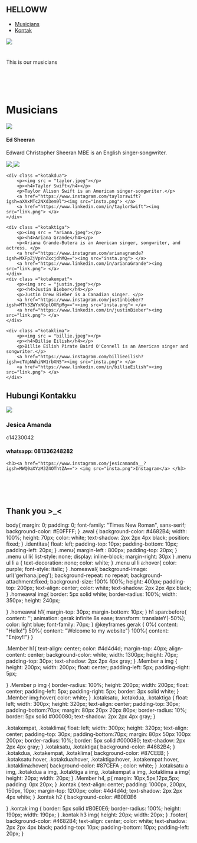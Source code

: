 <!DOCTYPE html>
<html lang="en">
<head>
  <meta charset="UTF-8">
  <title>News</title>
  <link rel = "stylesheet" href="colorfirstpage.css"/>

</head>
<body>
<div class="awal">
    <div class = "identitas">
      <h2>HELLOWW</h2>
    </div>
    <div class = "menu">
        <ul>
            <li><a href="#Music">Musicians</a> </li>
            <li><a href="#kontak1">Kontak</a> </li>
        </ul>
    </div>
    <p>  </p>
</div>

<div class ="homeawal">
    <img src = "gerhana.jpeg">
    <h1><span></span></h1>
    <p>This is our musicians</p>
</div>
<br><br><br>
<div class = "Member">
    <h1 id ="Music">Musicians</h1>
    <div class ="kotaksatu">
        <p><img src = "Ed.jpeg"></p>
        <p><h4>Ed Sheeran</h4></p>
        <p>Edward Christopher Sheeran MBE is an English singer-songwriter.</p>
        <a href="https://www.instagram.com/teddysphotos?igsh=dzQ2ZXV2NWdrOGoz"><img src="insta.png"> </a>
        <a href="https://www.linkedin.com/in/EdSheeran"><img src="link.png"> </a>
    </div>

    <div class ="kotakdua">
        <p><img src = "taylor.jpeg"></p>
        <p><h4>Taylor Swift</h4></p>
        <p>Taylor Alison Swift is an American singer-songwriter.</p>
        <a href="https://www.instagram.com/taylorswift?igsh=aXAxMTc2NXd3em9l"><img src="insta.png"> </a>
        <a href="https://www.linkedin.com/in/taylorSwift"><img src="link.png"> </a>
    </div>

    <div class ="kotaktiga">
        <p><img src = "ariana.jpeg"></p>
        <p><h4>Ariana Grande</h4></p>
        <p>Ariana Grande-Butera is an American singer, songwriter, and actress. </p>
        <a href="https://www.instagram.com/arianagrande?igsh=MXFpZjVpYnZxcjdhMQ=="><img src="insta.png"> </a>
        <a href="https://www.linkedin.com/in/arianaGrande"><img src="link.png"> </a>
    </div>
    <div class ="kotakempat">
        <p><img src = "justin.jpeg"></p>
        <p><h4>Justin Bieber</h4></p>
        <p>Justin Drew Bieber is a Canadian singer. </p>
        <a href="https://www.instagram.com/justinbieber?igsh=MTh3ZWYxNGplOXRpMg=="><img src="insta.png"> </a>
        <a href="https://www.linkedin.com/in/justinBieber"><img src="link.png"> </a>
    </div>

    <div class ="kotaklima">
        <p><img src = "billie.jpeg"></p>
        <p><h4>Billie Eilish</h4></p>
        <p>Billie Eilish Pirate Baird O'Connell is an American singer and songwriter.</p>
        <a href="https://www.instagram.com/billieeilish?igsh=cTVpNWhiNW1rbXN5"><img src="insta.png"> </a>
        <a href="https://www.linkedin.com/in/billieEilish"><img src="link.png"> </a>
    </div>

</div>
<div class = "kontak">
    <h2 id = "kontak1">Hubungi Kontakku</h2>
    <img src ="kucing.jpeg">
    <h3>Jesica Amanda</h3>
    <p>c14230042</p>
    <h4> whatsapp: 081336248282</h4>

    <h3><a href="https://www.instagram.com/jesicamanda__?igsh=MWQ0aXYzM3Z4OThtZA=="> <img src="insta.png">Instagram</a> </h3>
</div>
<br><br><br>
<div class = "footer">
    <h2>Thank you >_< </h2>

</div>
</body>
</html>


body{
margin: 0;
padding: 0;
font-family: "Times New Roman", sans-serif;
background-color: #E0FFFF;
}
.awal {
background-color: #4682B4;
width: 100%;
height: 70px;
color: white;
text-shadow: 2px 2px 4px black;
position: fixed;
}
.identitas{
float: left;
padding-top: 10px;
padding-bottom: 10px;
padding-left: 20px;
}
.menu{
margin-left : 800px;
padding-top: 20px;
}
.menu ul li{
list-style: none;
display: inline-block;
margin-right: 30px
}
.menu ul li a {
text-decoration: none;
color: white;
}
.menu ul li a:hover{
color: purple;
font-style: italic;
}
.homeawal{
background-image: url('gerhana.jpeg');
background-repeat: no repeat;
background-attachment:fixed;
background-size: 100% 100%;
height: 400px;
padding-top: 200px;
text-align: center;
color: white;
text-shadow: 2px 2px 4px black;
}
.homeawal img{
border: 5px solid white;
border-radius: 100%;
width: 350px;
height: 240px;

}
.homeawal h1{
margin-top: 30px;
margin-bottom: 10px;
}
h1 span:before{
content: '';
animation: gerak infinite 8s ease;
transform: translateY(-50%);
color: light blue;
font-family: 70px;
}
@keyframes gerak {
0%{
content: "Hello!"}
50%{
content: "Welcome to my website"}
100%{
content: "Enjoy!!"}
}

.Member h1{
text-align: center;
color: #4d4d4d;
margin-top: 40px;
align-content: center;
background-color: white;
width: 1300px;
height: 70px;
padding-top: 30px;
text-shadow: 2px 2px 4px gray;
}
.Member a img {
height: 200px;
width: 200px;
float: center;
padding-left: 5px;
padding-right: 5px;

}
.Member p img {
border-radius: 100%;
height: 200px;
width: 200px;
float: center;
padding-left: 5px;
padding-right: 5px;
border: 3px solid white;
}
.Member img:hover{
color: white;
}
.kotaksatu, .kotakdua, .kotaktiga {
float: left;
width: 300px;
height: 320px;
text-align: center;
padding-top: 30px;
padding-bottom:70px;
margin: 80px 20px 20px 80px;
border-radius: 10%;
border: 5px solid #000080;
text-shadow: 2px 2px 4px gray;
}

.kotakempat, .kotaklima{
float: left;
width: 300px;
height: 320px;
text-align: center;
padding-top: 30px;
padding-bottom:70px;
margin: 80px 50px 100px 200px;
border-radius: 10%;
border: 5px solid #000080;
text-shadow: 2px 2px 4px gray;
}
.kotaksatu, .kotaktiga{
background-color: #4682B4;
}
.kotakdua, .kotakempat, .kotaklima{
background-color: #87CEEB;
}
.kotaksatu:hover, .kotakdua:hover, .kotaktiga:hover, .kotakempat:hover, .kotaklima:hover{
background-color: #87CEFA	;
color: white;
}
.kotaksatu a img, .kotakdua a img, .kotaktiga a img, .kotakempat a img, .kotaklima a img{
height: 20px;
width: 20px;
}
.Member h4, p{
margin: 10px,5px,12px,5px;
padding: 0px 20px;
}
.kontak {
text-align: center;
padding: 1000px, 200px, 150px, 10px;
margin-top: 1200px;
color: #4d4d4d;
text-shadow: 2px 2px 4px white;
}
.kontak h2 {
background-color: #B0E0E6

}
.kontak img {
border: 5px solid #B0E0E6;
border-radius: 100%;
height: 190px;
width: 190px;
}
.kontak h3 img{
height: 20px;
width: 20px;
}
.footer{
background-color: #4682B4;
text-align: center;
color: white;
text-shadow: 2px 2px 4px black;
padding-top: 10px;
padding-bottom: 10px;
padding-left: 20px;
}

